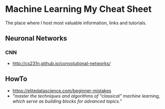 # Machine Learning My Cheat Sheet
The place where I host most valuable information, links and tutorials. 

## Neuronal Networks

### CNN
- http://cs231n.github.io/convolutional-networks/


## HowTo
- https://elitedatascience.com/beginner-mistakes
- <i>"master the techniques and algorithms of “classical” machine learning, which serve as building blocks for advanced topics."</i>

